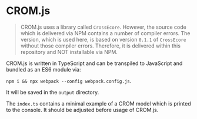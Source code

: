 # CROM.js
> CROM.js uses a library called `CrossEcore`. However, the source code which is delivered via NPM contains a number of compiler errors. The version, which is used here, is based on version `0.1.1` of `CrossEcore` without those compiler errors. Therefore, it is delivered within this repository and NOT installable via NPM.

CROM.js is written in TypeScript and can be transpiled to JavaScript and bundled as an ES6 module via:

`npm i && npx webpack --config webpack.config.js`.

It will be saved in the `output` directory.

The `index.ts` contains a minimal example of a CROM model which is printed to the console. It should be adjusted before usage of CROM.js.